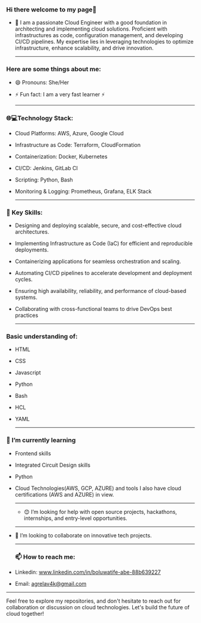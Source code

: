 ### Hi there welcome to my page👋

- 🔭 I am a passionate Cloud Engineer with a good foundation in architecting and implementing cloud solutions. Proficient with infrastructures as code, configuration management, and developing CI/CD pipelines. My expertise lies in leveraging technologies to optimize infrastructure, enhance scalability, and drive innovation.

  ---
### Here are some things about me:
- 😄 Pronouns: She/Her
- ⚡ Fun fact: I am a very fast learner ⚡

   ---
### 🌐💻Technology Stack:

- Cloud Platforms: AWS, Azure, Google Cloud
- Infrastructure as Code: Terraform, CloudFormation
- Containerization: Docker, Kubernetes
- CI/CD: Jenkins, GitLab CI
- Scripting: Python, Bash
- Monitoring & Logging: Prometheus, Grafana, ELK Stack

  ---

### 🔧 Key Skills:

- Designing and deploying scalable, secure, and cost-effective cloud architectures.
- Implementing Infrastructure as Code (IaC) for efficient and reproducible deployments.
- Containerizing applications for seamless orchestration and scaling.
- Automating CI/CD pipelines to accelerate development and deployment cycles.
- Ensuring high availability, reliability, and performance of cloud-based systems.
- Collaborating with cross-functional teams to drive DevOps best practices

   ---
### Basic understanding of:

- HTML
- CSS
- Javascript
- Python
- Bash
- HCL
- YAML

    ---
### 🌱 I’m currently learning 
- Frontend skills
- Integrated Circuit Design skills
- Python
- Cloud Technologies(AWS, GCP, AZURE) and tools
I also have cloud certifications (AWS and AZURE) in view.

   ---

  - 😊 I’m looking for help with open source projects, hackathons, internships, and entry-level opportunities.

  ---
  
- 👯 I’m looking to collaborate on innovative tech projects.

   ---
  ### 📫 How to reach me: 
- Linkedin: www.linkedin.com/in/boluwatife-abe-88b639227
- Email: agrelav4k@gmail.com

---

Feel free to explore my repositories, and don't hesitate to reach out for collaboration or discussion on cloud technologies. Let's build the future of cloud together!



